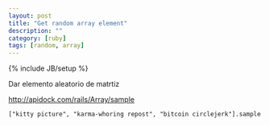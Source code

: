 ```yaml
---
layout: post
title: "Get random array element"
description: ""
category: [ruby]
tags: [random, array]
---
```

{% include JB/setup %}

Dar elemento aleatorio de matrtiz

<http://apidock.com/rails/Array/sample>

    ["kitty picture", "karma-whoring repost", "bitcoin circlejerk"].sample


